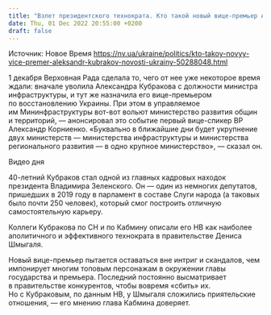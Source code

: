 ```yaml
---
title: "Взлет президентского технократа. Кто такой новый вице-премьер Александр Кубраков — профайл НВ"
date: Thu, 01 Dec 2022 20:55:00 +0200
draft: false
---
```

Источник: Новое Время https://nv.ua/ukraine/politics/kto-takoy-novyy-vice-premer-aleksandr-kubrakov-novosti-ukrainy-50288048.html


1 декабря Верховная Рада сделала то, чего от нее уже некоторое время ждали: вначале уволила Александра Кубракова с должности министра инфраструктуры, и тут же назначила его вице-премьером по восстановлению Украины. При этом в управляемое им Мининфраструктуры вот-вот вольют министерство развития общин и территорий, — анонсировал это событие первый вице-спикер ВР Александр Корниенко. «Буквально в ближайшие дни будет укрупнение двух министерств — министерства инфраструктуры и министерства регионального развития — в одно крупное министерство», — сказал он.

 Видео дня   

40-летний Кубраков стал одной из главных кадровых находок президента Владимира Зеленского. Он — один из немногих депутатов, пришедших в 2019 году в парламент в составе Слуги народа (а таковых было почти 250 человек), который смог построить отличную самостоятельную карьеру.

Коллеги Кубракова по СН и по Кабмину описали его НВ как наиболее аполитичного и эффективного технократа в правительстве Дениса Шмыгаля.

Новый вице-премьер пытается оставаться вне интриг и скандалов, чем импонирует многим топовым персонажам в окружении главы государства и премьера. Последний постоянно высматривает в правительстве конкурентов, чтобы вовремя «сбить» их. Но с Кубраковым, по данным НВ, у Шмыгаля сложились приятельские отношения, — его мнению глава Кабмина доверяет.
